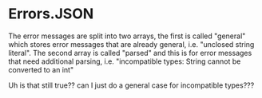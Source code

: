 # Errors.JSON
The error messages are split into two arrays, the first is called "general" which stores error messages that are already general, i.e. "unclosed string literal". The second array is called "parsed" and this is for error messages that need additional parsing, i.e. "incompatible types: String cannot be converted to an int"

Uh is that still true?? can I just do a general case for incompatible types???
